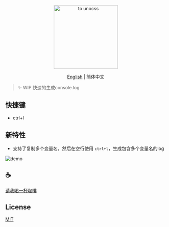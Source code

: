 <p align="center">
<img height="200" src="./assets/kv.png" alt="to unocss">
</p>
<p align="center"> <a href="./README.md">English</a> | 简体中文</p>

>✨ WIP
快速的生成console.log

## 快捷键
- ctrl+l

## 新特性

- 支持了复制多个变量名，然后在空行使用 `ctrl+l`，生成包含多个变量名的log

![demo](assets/demo.gif)

## :coffee:

[请我喝一杯咖啡](https://github.com/Simon-He95/sponsor)

## License

[MIT](./license)
